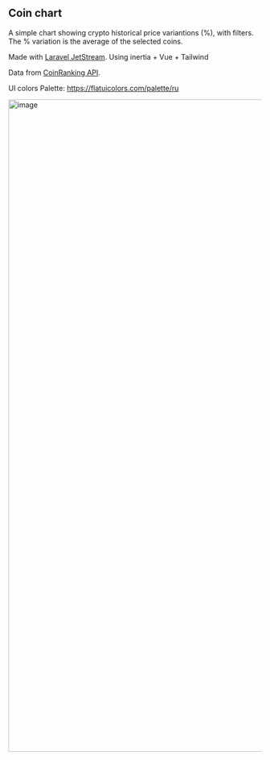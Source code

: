 ## Coin chart

A simple chart showing crypto historical price variantions (%), with filters.
The % variation is the average of the selected coins.

Made with [Laravel JetStream](https://jetstream.laravel.com/2.x/stacks/inertia.html).
Using inertia + Vue + Tailwind

Data from [CoinRanking API](https://developers.coinranking.com/api).

UI colors Palette: https://flatuicolors.com/palette/ru

<img width="1295" alt="image" src="https://github.com/luc0/coin-chart/assets/3100356/b9433ae4-ab17-46c8-90e1-348660b75029">

